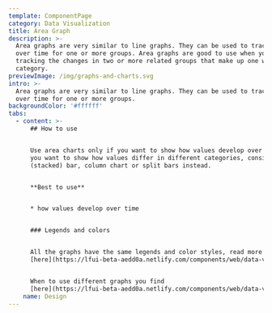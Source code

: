 ```yaml
---
template: ComponentPage
category: Data Visualization
title: Area Graph
description: >-
  Area graphs are very similar to line graphs. They can be used to track changes
  over time for one or more groups. Area graphs are good to use when you are
  tracking the changes in two or more related groups that make up one whole
  category.
previewImage: /img/graphs-and-charts.svg
intro: >-
  Area graphs are very similar to line graphs. They can be used to track changes
  over time for one or more groups. 
backgroundColor: '#ffffff'
tabs:
  - content: >-
      ## How to use


      Use area charts only if you want to show how values develop over time. If
      you want to show how values differ in different categories, consider a
      (stacked) bar, column chart or split bars instead.


      **Best to use**


      * how values develop over time


      ### Legends and colors


      All the graphs have the same legends and color styles, read more
      [here](https://lfui-beta-aedd0a.netlify.com/components/web/data-visualization/graphsand-charts#the-different-parts).


      When to use different graphs you find
      [here](https://lfui-beta-aedd0a.netlify.com/components/web/data-visualization/graphsand-charts#type-of-graph).
    name: Design
---
```


